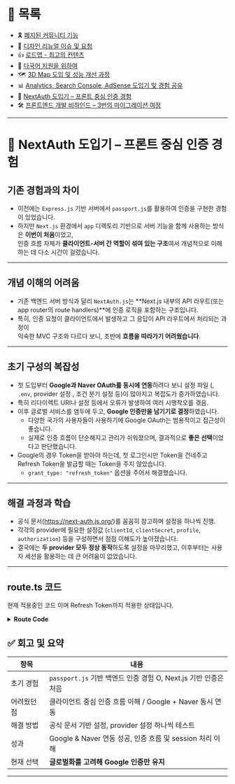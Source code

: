 # 📂 목록

- 🎗️ [폐지된 커뮤니티 기능](./community.md)
- 🎨 [디자인 리뉴얼 이슈 및 요청](./design.md)
- 👍 [로드맵 - 최고의 컨텐츠](./roadmap.md)
- 🍱 [다국어 지원을 위하여](./i18n.md)
- 🗺️ [3D Map 도입 및 성능 개선 과정](./3dmap.md)
- 📊 [Analytics, Search Console, AdSense 도입기 및 경험 공유](./google.md)
- 🔐 [NextAuth 도입기 – 프론트 중심 인증 경험](./auth.md)
- 🛠️ [프론트엔드 개발 비하인드 – 3번의 마이그레이션 여정](./migration.md)

---

# 🔐 NextAuth 도입기 – 프론트 중심 인증 경험

## 기존 경험과의 차이

- 이전에는 `Express.js` 기반 서버에서 `passport.js`를 활용하여 인증을 구현한 경험이 있었습니다.
- 하지만 `Next.js` 환경에서 `app` 디렉토리 기반으로 서버 기능을 함께 사용하는 방식은 **이번이 처음**이었고,  
  인증 흐름 자체가 **클라이언트-서버 간 역할이 섞여 있는 구조**여서 개념적으로 이해하는 데 다소 시간이 걸렸습니다.

---

## 개념 이해의 어려움

- 기존 백엔드 서버 방식과 달리 `NextAuth.js`는 **Next.js 내부의 API 라우트(또는 app router의 route handlers)**에 인증 로직을 포함하는 구조입니다.
- 특히, 인증 요청이 클라이언트에서 발생하고 그 응답이 API 라우트에서 처리되는 과정이  
  익숙한 MVC 구조와 다르다 보니, 초반에 **흐름을 따라가기 어려웠습니다**.

---

## 초기 구성의 복잡성

- 첫 도입부터 **Google과 Naver OAuth를 동시에 연동**하려다 보니 설정 파일 (, `.env`, provider 설정 , 조건 분기 설정 등)이 많아지고 복잡도가 증가하였습니다.
- 특히 리다이렉트 URI나 설정 등에서 오류가 발생하여 여러 시행착오를 겪음.
- 이후 글로벌 서비스를 염두에 두고, **Google 인증만을 남기기로 결정**하였습니다.
  - 다양한 국가의 사용자들이 사용하기에 Google OAuth는 범용적이고 접근성이 좋습니다.
  - 실제로 인증 흐름이 단순해지고 관리가 쉬워졌으며, 결과적으로 **좋은 선택**이었다고 판단했습니다.
- Google의 경우 Token을 받아야 하는데, 첫 로그인시만 Token을 건네주고 Refresh Token을 발급할 때는 Token을 주지 않았습니다.
  - `grant_type: "refresh_token"` 옵션을 주어서 해결했습니다.

---

## 해결 과정과 학습

- 공식 문서(https://next-auth.js.org/)를 꼼꼼히 참고하며 설정을 하나씩 진행.
- 각각의 provider에 필요한 설정값 (`clientId`, `clientSecret`, `profile`, `authorization`) 등을 구성하면서 점점 이해도가 높아졌습니다.
- 결국에는 **두 provider 모두 정상 동작**하도록 설정을 마무리했고, 이후부터는 사용자 세션을 활용하는 데 큰 어려움이 없었습니다.

---

## route.ts 코드

현재 적용중인 코드 이며 Refresh Token까지 적용한 상태입니다.

<details>
<summary style="font-weight: bold">Route Code</summary>

```js
/* eslint-disable @typescript-eslint/no-explicit-any */
import NextAuth from "next-auth";
import { JWT } from "next-auth/jwt";
import Google from "next-auth/providers/google";
import { USER_API_ENDPOINTS } from "@/lib/config/endpoint";

async function refreshAccessToken(token: JWT) {
  try {
    // OAuth 토큰 갱신 URL
    const url = "https://oauth2.googleapis.com/token";

    // 요청 본문 파라미터 생성
    const body = new URLSearchParams({
      client_id: process.env.NEXT_PUBLIC_GOOGLE_ID ?? "",
      client_secret: process.env.NEXT_PUBLIC_GOOGLE_SECRET ?? "",
      grant_type: "refresh_token", // 반드시 "refresh_token"이어야 함
      refresh_token: token.refreshToken ?? "", // 실제 refresh_token 전달
    });

    // Fetch 요청
    const response = await fetch(url, {
      headers: {
        "Content-Type": "application/x-www-form-urlencoded",
      },
      method: "POST",
      body: body.toString(), // URLSearchParams 객체를 문자열로 변환
    });

    const refreshedTokens = await response.json();

    if (!response.ok) {
      console.error("Error refreshing access token:", refreshedTokens);
      throw refreshedTokens;
    }

    return {
      ...token,
      accessToken: refreshedTokens.access_token,
      accessTokenExpires: Date.now() + refreshedTokens.expires_in * 1000,
      refreshToken: refreshedTokens.refresh_token ?? token.refreshToken, // 갱신된 refresh_token이 없으면 기존 값 유지
    };
  } catch (error) {
    console.error("Failed to refresh access token:", error);

    return {
      ...token,
      error: "RefreshAccessTokenError",
    };
  }
}

const handler = NextAuth({
  providers: [
    Google({
      clientId: process.env.NEXT_PUBLIC_GOOGLE_ID || "",
      clientSecret: process.env.NEXT_PUBLIC_GOOGLE_SECRET || "",
      authorization: process.env.NEXT_PUBLIC_GOOGLE_AUTHORIZATION || "",
    }),
  ],
  session: {
    maxAge: 2 * 60 * 60, // 1일 (단위: 초)
    updateAge: 2 * 60 * 60, // 세션이 업데이트되는 빈도 (단위: 초)
  },
  jwt: {
    maxAge: 2 * 60 * 60, // 1일 (단위: 초)
  },
  callbacks: {
    async signIn({ user }) {
      if (user) {
        try {
          const res = await fetch(USER_API_ENDPOINTS.ADD_USER, {
            method: "POST",
            headers: {
              "Content-Type": "application/json",
            },
            body: JSON.stringify({
              id: user.id,
              name: user.name,
              email: user.email,
              image: "",
            }),
          });

          if (!res.ok) {
            throw new Error("Failed to add user");
          }

          return true;
        } catch (error) {
          console.error(error);
          return false;
        }
      }

      return true;
    },
    async jwt({ token, account, user }) {
      if (account && user) {
        token.accessToken = account.access_token ?? "";
        token.accessTokenExpires = account.expires_at ?? 0 * 1000;
        token.refreshToken = account.refresh_token ?? "";
        return token;
      }

      const nowTime = Date.now();
      const accessTokenExpires = token.accessTokenExpires as number;
      const TEN_MINUTES_AGO_IN_MS = 60 * 10 * 1000; // 10분 전

      // 10분전에 토큰을 갱신해준다.
      const shouldRefreshTime =
        accessTokenExpires - nowTime - TEN_MINUTES_AGO_IN_MS;

      if (shouldRefreshTime > 0) {
        return token;
      }

      return refreshAccessToken(token);
    },

    async session({ session, token }) {
      const sessionUser = {
        ...token,
      };
      delete (sessionUser as any).refreshToken;

      session = sessionUser as any;

      return session;
    },
  },
});

export { handler as GET, handler as POST };

```

</details>

## ✅ 회고 및 요약

| 항목        | 내용                                                            |
| ----------- | --------------------------------------------------------------- |
| 초기 경험   | `passport.js` 기반 백엔드 인증 경험 O, Next.js 기반 인증은 처음 |
| 어려웠던 점 | 클라이언트 중심 인증 흐름 이해 / Google + Naver 동시 연동       |
| 해결 방법   | 공식 문서 기반 설정, provider 설정 하나씩 테스트                |
| 성과        | Google & Naver 연동 성공, 인증 흐름 및 session 처리 이해        |
| 현재 선택   | **글로벌화를 고려해 Google 인증만 유지**                        |

---
